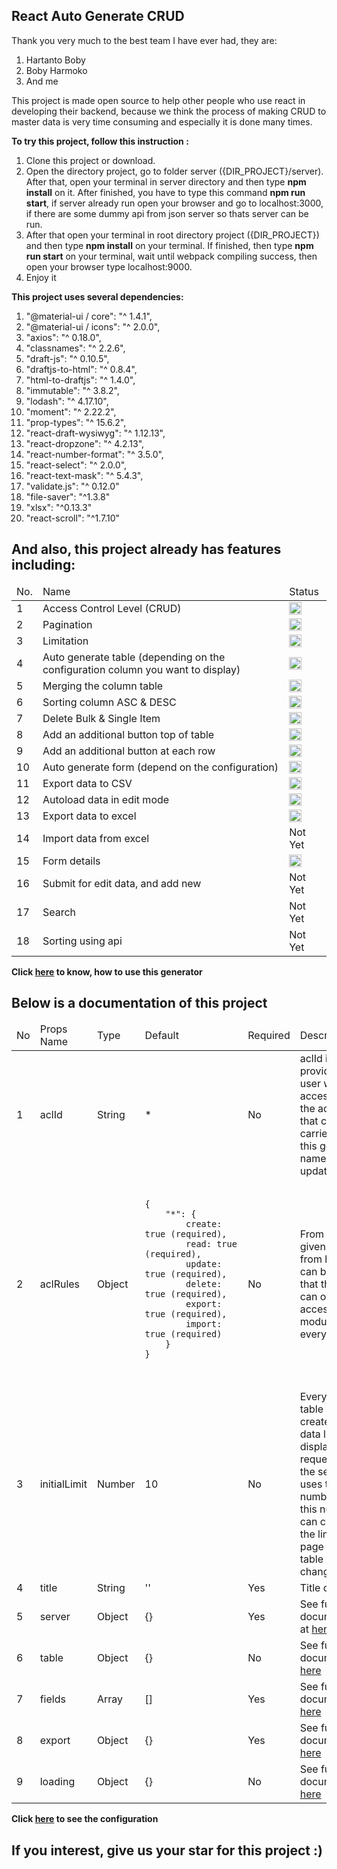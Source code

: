 ## React Auto Generate CRUD ##

Thank you very much to the best team I have ever had, they are:

1. Hartanto Boby
2. Boby Harmoko
3. And me

This project is made open source to help other people who use react in developing their backend, because we think the process of making CRUD to master data is very time consuming and especially it is done many times.

<b>To try this project, follow this instruction :</b>
1. Clone this project or download.
2. Open the directory project, go to folder server ({DIR_PROJECT}/server). After that, open your terminal in server directory and then type <b>npm install</b> on it. After finished, you have to type this command <b>npm run start</b>, if server already run open your browser and go to localhost:3000, if there are some dummy api from json server so thats server can be run.
3. After that open your terminal in root directory project ({DIR_PROJECT}) and then type <b>npm install</b> on your terminal. If finished, then type <b>npm run start</b> on your terminal, wait until webpack compiling success, then open your browser type localhost:9000.
4. Enjoy it

<b>This project uses several dependencies:</b>

1. "@material-ui / core": "^ 1.4.1",
2. "@material-ui / icons": "^ 2.0.0",
3. "axios": "^ 0.18.0",
4. "classnames": "^ 2.2.6",
5. "draft-js": "^ 0.10.5",
6. "draftjs-to-html": "^ 0.8.4",
7. "html-to-draftjs": "^ 1.4.0",
8. "immutable": "^ 3.8.2",
9. "lodash": "^ 4.17.10",
10. "moment": "^ 2.22.2",
11. "prop-types": "^ 15.6.2",
12. "react-draft-wysiwyg": "^ 1.12.13",
13. "react-dropzone": "^ 4.2.13",
14. "react-number-format": "^ 3.5.0",
15. "react-select": "^ 2.0.0",
16. "react-text-mask": "^ 5.4.3",
17. "validate.js": "^ 0.12.0"
18. "file-saver": "^1.3.8"
19. "xlsx": "^0.13.3"
20. "react-scroll": "^1.7.10"

## And also, this project already has features including: ##

<table>
    <thead>
        <tr>
            <td>No.</td>
            <td>Name</td>
            <td>Status</td>
        </tr>
    </thead>
    <tbody>
        <tr>
            <td>1</td>
            <td>Access Control Level (CRUD)</td>
            <td><img width="20" height="20" src="https://assets-cdn.github.com/images/icons/emoji/unicode/2705.png" alt="done"/></td>
        </tr>
        <tr>
            <td>2</td>
            <td>Pagination</td>
            <td><img width="20" height="20" src="https://assets-cdn.github.com/images/icons/emoji/unicode/2705.png" alt="done"/></td>
        </tr>
        <tr>
            <td>3</td>
            <td>Limitation</td>
            <td><img width="20" height="20" src="https://assets-cdn.github.com/images/icons/emoji/unicode/2705.png" alt="done"/></td>
        </tr>
        <tr>
            <td>4</td>
            <td>Auto generate table (depending on the configuration column you want to display)</td>
            <td><img width="20" height="20" src="https://assets-cdn.github.com/images/icons/emoji/unicode/2705.png" alt="done"/></td>
        </tr>
        <tr>
            <td>5</td>
            <td>Merging the column table</td>
            <td><img width="20" height="20" src="https://assets-cdn.github.com/images/icons/emoji/unicode/2705.png" alt="done"/></td>
        </tr>
        <tr>
            <td>6</td>
            <td>Sorting column ASC & DESC</td>
            <td><img width="20" height="20" src="https://assets-cdn.github.com/images/icons/emoji/unicode/2705.png" alt="done"/></td>
        </tr>
        <tr>
            <td>7</td>
            <td>Delete Bulk & Single Item</td>
            <td><img width="20" height="20" src="https://assets-cdn.github.com/images/icons/emoji/unicode/2705.png" alt="done"/></td>
        </tr>
        <tr>
            <td>8</td>
            <td>Add an additional button top of table</td>
            <td><img width="20" height="20" src="https://assets-cdn.github.com/images/icons/emoji/unicode/2705.png" alt="done"/></td>
        </tr>
        <tr>
            <td>9</td>
            <td>Add an additional button at each row</td>
            <td><img width="20" height="20" src="https://assets-cdn.github.com/images/icons/emoji/unicode/2705.png" alt="done"/></td>
        </tr>
        <tr>
            <td>10</td>
            <td>Auto generate form (depend on the configuration)</td>
            <td><img width="20" height="20" src="https://assets-cdn.github.com/images/icons/emoji/unicode/2705.png" alt="done"/></td>
        </tr>
        <tr>
            <td>11</td>
            <td>Export data to CSV</td>
            <td><img width="20" height="20" src="https://assets-cdn.github.com/images/icons/emoji/unicode/2705.png" alt="done"/></td>
        </tr>
        <tr>
            <td>12</td>
            <td>Autoload data in edit mode</td>
            <td><img width="20" height="20" src="https://assets-cdn.github.com/images/icons/emoji/unicode/2705.png" alt="done"/></td>
        </tr>
        <tr>
            <td>13</td>
            <td>Export data to excel</td>
            <td><img width="20" height="20" src="https://assets-cdn.github.com/images/icons/emoji/unicode/2705.png" alt="done"/></td>
        </tr>
        <tr>
            <td>14</td>
            <td>Import data from excel</td>
            <td>Not Yet</td>
        </tr>
        <tr>
            <td>15</td>
            <td>Form details</td>
            <td><img width="20" height="20" src="https://assets-cdn.github.com/images/icons/emoji/unicode/2705.png" alt="done"/></td>
        </tr>
        <tr>
            <td>16</td>
            <td>Submit for edit data, and add new</td>
            <td>Not Yet</td>
        </tr>
        <tr>
            <td>17</td>
            <td>Search</td>
            <td>Not Yet</td>
        </tr>
        <tr>
            <td>18</td>
            <td>Sorting using api</td>
            <td>Not Yet</td>
        </tr>
    </tbody>
</table>

<b>Click <a href="./src/index.js">here</a> to know, how to use this generator</b>

## Below is a documentation of this project ##

<table>
    <thead>
        <tr>
            <td>No</td>
            <td>Props Name</td>
            <td>Type</td>
            <td>Default</td>
            <td>Required</td>
            <td>Description</td>
        </tr>
    </thead>
    <tbody>
        <tr>
            <td>1</td>
            <td>aclId</td>
            <td>String</td>
            <td>*</td>
            <td>No</td>
            <td>aclId is used to provide each user with an access limit to the actions that can be carried out in this generator, namely, add, update, delete</td>
        </tr>
        <tr>
            <td>2</td>
            <td>aclRules</td>
            <td>Object</td>
            <td>
                <pre>
                   <code>
{
    "*": {
        create: true (required),
        read: true (required),
        update: true (required),
        delete: true (required),
        export: true (required),
        import: true (required)
    }
}
                    </code>
               </pre>
            </td>
            <td>No</td>
            <td>From the aclId given above, from here it can be seen that the user can only access several modules or everything</td>
        </tr>
        <tr>
            <td>3</td>
            <td>initialLimit</td>
            <td>Number</td>
            <td>10</td>
            <td>No</td>
            <td>Every time a table is created, the data limit displayed and requested by the server uses this number, but this number can change if the limit per page in the table view is changed</td>
        </tr>
        <tr>
            <td>4</td>
            <td>title</td>
            <td>String</td>
            <td>''</td>
            <td>Yes</td>
            <td>Title of table</td>
        </tr>
        <tr>
            <td>5</td>
            <td>server</td>
            <td>Object</td>
            <td>{}</td>
            <td>Yes</td>
            <td>See full documentation at <a href="./documentation/server/README.md">here</a></td>
        </tr>
        <tr>
            <td>6</td>
            <td>table</td>
            <td>Object</td>
            <td>{}</td>
            <td>No</td>
            <td>See full documentation <a href="./documentation/table/README.md">here</a></td>
        </tr>
        <tr>
            <td>7</td>
            <td>fields</td>
            <td>Array</td>
            <td>[]</td>
            <td>Yes</td>
            <td>See full documentation <a href="./documentation/fields/README.md">here</a></td>
        </tr>
        <tr>
            <td>8</td>
            <td>export</td>
            <td>Object</td>
            <td>{}</td>
            <td>Yes</td>
            <td>See full documentation <a href="./documentation/export/README.md">here</a></td>
        </tr>
        <tr>
            <td>9</td>
            <td>loading</td>
            <td>Object</td>
            <td>{}</td>
            <td>No</td>
            <td>See full documentation <a href="./documentation/loading/README.md">here</a></td>
        </tr>
    </tbody>
</table>

<b>Click <a href="./src/config-form-user.js">here</a> to see the configuration</b>


## If you interest, give us your star for this project :) ##
